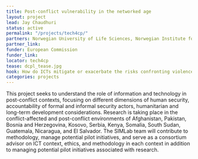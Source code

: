 ```yaml
---
title: Post-conflict vulnerability in the networked age
layout: project
lead: Jay Chaudhuri
status: active
permalink: "/projects/tech4cp/"
partners: Norwegian University of Life Sciences, Norwegian Institute for Urban and Regional Research, University of Durham, Ruhr University Bochum, Norwegian Institute of International Affairs, Norwegian Police University College, Jagiellonian University Krakow, Applied Intelligence Analytics, University of Bremen
partner_link:
funder: European Commission
funder_link:
locator: tech4cp
tease: dcpl_tease.jpg
hook: How do ICTs mitigate or exacerbate the risks confronting violence-affected communities?
categories: projects
---
```

This project seeks to understand the role of information and technology in post-conflict contexts, focusing on different dimensions of human security, accountability of formal and informal security actors, humanitarian and long-term development considerations.  Research is taking place in the conflict-affected and post-conflict environments of Afghanistan, Pakistan, Bosnia and Herzegovina, Kosovo, Serbia, Kenya, Somalia, South Sudan, Guatemala, Nicaragua, and El Salvador. The SIMLab team will contribute to methodology, manage potential pilot initiatives, and serve as a consortium advisor on ICT context, ethics, and methodology in each context in addition to managing potential pilot initiatives associated with research.

